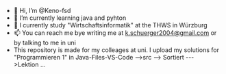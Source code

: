 - 👋 Hi, I’m @Keno-fsd
- 🌱 I’m currently learning java and pyhton
- 💞️ I currently study "Wirtschaftsinformatik" at the THWS in Würzburg
- 📫 You can reach me bye writing me at k.schuerger2004@gmail.com or by talking to me in uni
- This repository is made for my colleages at uni. I upload my solutions for "Programmieren 1" in Java-Files-VS-Code -->src --> Sortiert --->Lektion ...




